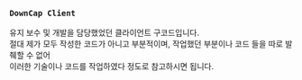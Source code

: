 
### `DownCap Client`

유지 보수 및 개발을 담당했었던 클라이언트 구코드입니다.</br>
절대 제가 모두 작성한 코드가 아니고 부분적이며, 작업했던 부분이나 코드 들을 따로 발췌할 수 없어</br>
이러한 기술이나 코드를 작업하였다 정도로 참고하시면 됩니다.</br>
